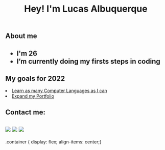 <body>
  <header>
    <h1>Hey! I'm Lucas Albuquerque</h1>
  </header>
  <div class"container">
    <h2>About me<h2>
    <ul>
      <li>I'm 26</li>
      <li>I’m currently doing my firsts steps in coding</li>
      </ul>
   </div>
  <div>
    <h2>My goals for 2022</h2>
    <u>
    <li>Learn as many Computer Languages as I can</li>
    <li>Expand my Portfolio</li>
      </u>
  </div>
  <div>
  <h2>Contact me:<h2>
  <a href="mailto: lucas.azevedo.albuquerque@gmail.com" target="_blank"><img src="https://camo.githubusercontent.com/0137b0e6dbd05bb3986fa835806ca7b044f5cdaab7e4c8af8829ceec61195346/68747470733a2f2f696d672e736869656c64732e696f2f62616467652f2d476d61696c2d4646303030303f7374796c653d666c61742d737175617265266c6162656c436f6c6f723d464630303030266c6f676f3d676d61696c266c6f676f436f6c6f723d7768697465266c696e6b3d4c494e4b2d444f2d5345552d454d41494c"></a> <a href="https://api.whatsapp.com/send?phone=5581996545837&" target="_blank"><img src="https://camo.githubusercontent.com/f87792c075186a37396ce967528ef3b24e885dbeec26ed04eb442fb69c16b20f/68747470733a2f2f696d672e736869656c64732e696f2f62616467652f2d57686174734170702d3235643336363f7374796c653d666c61742d737175617265266c6162656c436f6c6f723d323564333636266c6f676f3d7768617473617070266c6f676f436f6c6f723d7768697465266c696e6b3d4150492d444f2d5345552d5748415453415050"></a> <a href="https://www.instagram.com/lucasaalbuquerque/" target="_blank"><img src="https://camo.githubusercontent.com/57018efca3962b4794a34f336304ad3753bb4e73c5230c80f62fb025900f7e43/68747470733a2f2f696d672e736869656c64732e696f2f62616467652f2d496e7374616772616d2d4446303137343f7374796c653d666c61742d737175617265266c6162656c436f6c6f723d444630313734266c6f676f3d696e7374616772616d266c6f676f436f6c6f723d7768697465266c696e6b3d4c494e4b2d444f2d5345552d494e5354414752414d"></a>
    </div>
</body>

.container {
    display: flex;
    align-items: center;}
